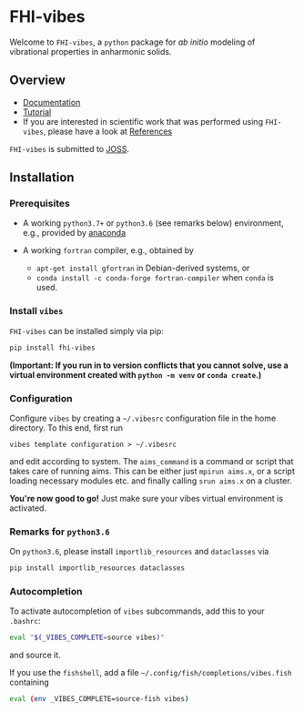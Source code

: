 FHI-vibes
===

Welcome to `FHI-vibes`, a `python` package for _ab initio_ modeling of vibrational properties in anharmonic solids.

## Overview

- [Documentation](https://flokno.gitlab.io/hilde/Documentation/0_intro/)
- [Tutorial](https://flokno.gitlab.io/hilde/Tutorial/0_intro/)
- If you are interested in scientific work that was performed using `FHI-vibes`, please have a look at [References](References.md)

`FHI-vibes` is submitted to [JOSS](https://joss.theoj.org/).

## Installation

### Prerequisites

- A working `python3.7+` or `python3.6` (see remarks below) environment, e.g., provided by [anaconda](https://docs.conda.io/en/latest/miniconda.html)

- A working `fortran` compiler, e.g., obtained by
  
  - `apt-get install gfortran` in Debian-derived systems, or
  - `conda install -c conda-forge fortran-compiler` when `conda` is used.


### Install `vibes`

`FHI-vibes` can be installed simply via pip:

```bash
pip install fhi-vibes
```

**(Important: If you run in to version conflicts that you cannot solve, use a virtual environment created with `python -m venv` or `conda create`.)**

### Configuration

Configure `vibes` by creating a `~/.vibesrc` configuration file in the home directory. To this end, first run

```
vibes template configuration > ~/.vibesrc
```

and edit according to system. The `aims_command` is a command or script that takes care of running aims. This can be either just `mpirun aims.x`, or a script loading necessary modules etc. and finally calling `srun aims.x` on a cluster.

**You're now good to go!** Just make sure your vibes virtual environment is activated.

### Remarks for `python3.6`

On `python3.6`, please install `importlib_resources` and `dataclasses` via 

```bash
pip install importlib_resources dataclasses
```

### Autocompletion

To activate autocompletion of `vibes` subcommands, add this to your `.bashrc`:

```bash
eval "$(_VIBES_COMPLETE=source vibes)"
```

and source it.

If you use the `fishshell`, add a file `~/.config/fish/completions/vibes.fish` containing

```bash
eval (env _VIBES_COMPLETE=source-fish vibes)
```

